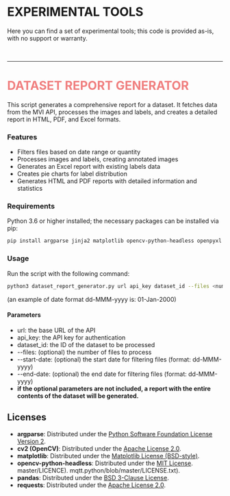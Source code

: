 # EXPERIMENTAL TOOLS

Here you can find a set of experimental tools; this code is provided as-is, with no support or warranty.

&nbsp;

---

<h1 style="color: lightcoral;">DATASET REPORT GENERATOR</h1>

This script generates a comprehensive report for a dataset. It fetches data from the MVI API, processes the images and labels, and creates a detailed report in HTML, PDF, and Excel formats.

### Features

- Filters files based on date range or quantity
- Processes images and labels, creating annotated images
- Generates an Excel report with existing labels data
- Creates pie charts for label distribution
- Generates HTML and PDF reports with detailed information and statistics

### Requirements

Python 3.6 or higher installed; the necessary packages can be installed via pip:

```bash
pip install argparse jinja2 matplotlib opencv-python-headless openpyxl pandas Pillow requests weasyprint
```

### Usage

Run the script with the following command:

```bash
python3 dataset_report_generator.py url api_key dataset_id --files <number_of_files> --start-date "dd-MMM-yyyy" --end-date "dd-MMM-yyyy"
```

(an example of date format dd-MMM-yyyy is: 01-Jan-2000)

#### Parameters

- url: the base URL of the API
- api_key: the API key for authentication
- dataset_id: the ID of the dataset to be processed
- --files: (optional) the number of files to process
- --start-date: (optional) the start date for filtering files (format: dd-MMM-yyyy)
- --end-date: (optional) the end date for filtering files (format: dd-MMM-yyyy)
- **if the optional parameters are not included, a report with the entire contents of the dataset will be generated.**

## Licenses

- **argparse**: Distributed under the [Python Software Foundation License Version 2](https://github.com/python/cpython/blob/main/LICENSE).
- **cv2 (OpenCV)**: Distributed under the [Apache License 2.0](https://github.com/opencv/opencv/blob/master/LICENSE).
- **matplotlib**: Distributed under the [Matplotlib License (BSD-style)](https://matplotlib.org/stable/project/license.html).
- **opencv-python-headless**: Distributed under the [MIT License](https://github.com/opencv/opencv-python/blob/4.x/LICENSE.txt).
master/LICENCE).
mqtt.python/blob/master/LICENSE.txt).
- **pandas**: Distributed under the [BSD 3-Clause License](https://github.com/pandas-dev/pandas/blob/main/LICENSE).
- **requests**: Distributed under the [Apache License 2.0](https://github.com/psf/requests/blob/main/LICENSE).
